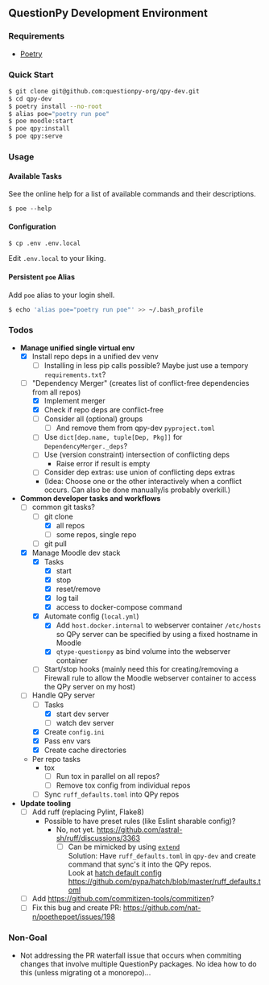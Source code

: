 ## QuestionPy Development Environment

### Requirements

- [Poetry](https://python-poetry.org/docs/#installation)

### Quick Start

```sh
$ git clone git@github.com:questionpy-org/qpy-dev.git
$ cd qpy-dev
$ poetry install --no-root
$ alias poe="poetry run poe"
$ poe moodle:start
$ poe qpy:install
$ poe qpy:serve
```

### Usage

#### Available Tasks

See the online help for a list of available commands and their descriptions.

```
$ poe --help
```

#### Configuration

```
$ cp .env .env.local
```

Edit `.env.local` to your liking.

#### Persistent `poe` Alias

Add `poe` alias to your login shell.

```sh
$ echo 'alias poe="poetry run poe"' >> ~/.bash_profile
```

### Todos

- **Manage unified single virtual env**
  - [x] Install repo deps in a unified dev venv
    - [ ] Installing in less pip calls possible? Maybe just use a tempory `requirements.txt`?
  - [ ] "Dependency Merger" (creates list of conflict-free dependencies from all repos)
      - [x] Implement merger
      - [x] Check if repo deps are conflict-free
      - [ ] Consider all (optional) groups
        - [ ] And remove them from qpy-dev `pyproject.toml`
      - [ ] Use `dict[dep.name, tuple[Dep, Pkg]]` for `DependencyMerger._deps`?
      - [ ] Use (version constraint) intersection of conflicting deps
        - Raise error if result is empty
      - [ ] Consider dep extras: use union of conflicting deps extras
      - (Idea: Choose one or the other interactively when a conflict occurs. Can also be done manually/is probably overkill.)
- **Common developer tasks and workflows**
  - [ ] common git tasks?
    - [ ] git clone
      - [x] all repos
      - [ ] some repos, single repo
    - [ ] git pull
  - [x] Manage Moodle dev stack
    - [x] Tasks
      - [x] start
      - [x] stop
      - [x] reset/remove
      - [x] log tail
      - [x] access to docker-compose command
    - [x] Automate config (`local.yml`)
      - [x] Add `host.docker.internal` to webserver container `/etc/hosts` so QPy server can be specified by using a fixed hostname in Moodle
      - [x] `qtype-questionpy` as bind volume into the webserver container
    - [ ] Start/stop hooks (mainly need this for creating/removing a Firewall rule to allow the Moodle webserver container to access the QPy server on my host)
  - [ ] Handle QPy server
    - [ ] Tasks
      - [x] start dev server
      - [ ] watch dev server
    - [x] Create `config.ini`
    - [x] Pass env vars
    - [x] Create cache directories
  - Per repo tasks
    - tox
      - [ ] Run tox in parallel on all repos?
      - [ ] Remove tox config from individual repos
    - [ ] Sync `ruff_defaults.toml` into QPy repos
- **Update tooling**
  - [ ] Add ruff (replacing Pylint, Flake8)
    - Possible to have preset rules (like Eslint sharable config)?  
      - No, not yet. https://github.com/astral-sh/ruff/discussions/3363
        - [ ] Can be mimicked by using [`extend`](https://docs.astral.sh/ruff/settings/#extend)  
          Solution: Have `ruff_defaults.toml` in `qpy-dev` and create command that sync's it into the QPy repos.  
          Look at [hatch default config](https://hatch.pypa.io/latest/config/static-analysis/#default-settings)  
          https://github.com/pypa/hatch/blob/master/ruff_defaults.toml
  - [ ] Add https://github.com/commitizen-tools/commitizen?
  - [ ] Fix this bug and create PR: https://github.com/nat-n/poethepoet/issues/198

### Non-Goal

- Not addressing the PR waterfall issue that occurs when commiting changes that
  involve multiple QuestionPy packages. No idea how to do this (unless
  migrating ot a monorepo)...
